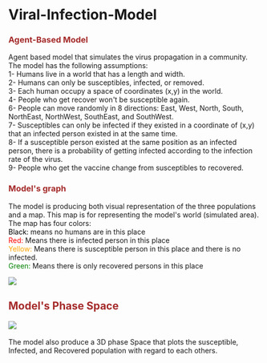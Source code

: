 # Viral-Infection-Model
<font color = "brown"><h3>Agent-Based Model</h3></font>
<p>Agent based model that simulates the virus propagation in a community. The model has the following assumptions:<br>
    1- Humans live in a world that has a length and width. <br>
    2- Humans can only be susceptibles, infected, or removed.<br>
    3- Each human occupy a space of coordinates (x,y) in the world.<br>
    4- People who get recover won't be susceptible again.<br>
    6- People can move randomly in 8 directions: East, West, North, South, NorthEast, NorthWest, SouthEast, and SouthWest.<br>
    7- Susceptibles can only be infected if they existed in a coordinate of (x,y) that an infected person existed in at the same time.<br>
    8- If a susceptible person existed at the same position as an infected person, there is a probability of getting infected according to the infection rate of the virus.<br>
    9- People who get the vaccine change from susceptibles to recovered.<br>
</p>
<font color = "brown"><h3>Model's graph</h3></font>
<p>The model is producing both visual representation of the three populations and a map. This map is for representing the model's world (simulated area). The map has four colors:<br>
<font color = "black">Black: </font>means no humans are in this place<br>
<font color = "red">Red: </font>Means there is infected person in this place<br>
    <font color = "orange">Yellow: </font>Means there is susceptible person in this place and there is no infected. <br>
    <font color = "green">Green: </font>Means there is only recovered persons in this place <br>
</p>
<img src="https://i.ibb.co/WH65Rwm/Agentbased-modelling.gif"/>
<font color = "brown"><h2>Model's Phase Space</h2></font>
<img src="https://i.ibb.co/B2gmvvD/Phase-Space.gif"/>
<img src = ""/>

<p>
The model also produce a 3D phase Space that plots the susceptible, Infected, and Recovered population with regard to each others.
</p>

